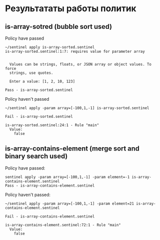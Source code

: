 # Результататы работы политик

## is-array-sotred (bubble sort used)

Policy have passed

```
~/sentinel apply is-array-sorted.sentinel
is-array-sorted.sentinel:1:7: requires value for parameter array


  Values can be strings, floats, or JSON array or object values. To force
  strings, use quotes.

  Enter a value: [1, 2, 10, 123] 

Pass - is-array-sorted.sentinel
```

Policy haven't passed
```
~/sentinel apply -param array=[-100,1,-1] is-array-sorted.sentinel  

Fail - is-array-sorted.sentinel

is-array-sorted.sentinel:24:1 - Rule "main"
  Value:
    false
```

## is-array-contains-element (merge sort and binary search used)

Policy have passed:
```
sentinel apply -param array=[-100,1,-1] -param element=-1 is-array-contains-element.sentinel
Pass - is-array-contains-element.sentinel
```

Policy haven't passed:
```
~/sentinel apply -param array=[-100,1,-1] -param element=21 is-array-contains-element.sentinel

Fail - is-array-contains-element.sentinel

is-array-contains-element.sentinel:72:1 - Rule "main"
  Value:
    false
```